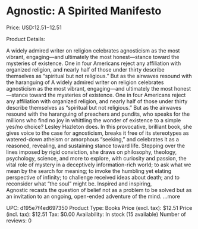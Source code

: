 # Agnostic: A Spirited Manifesto

Price: USD:$12.51-$12.51

Product Details:

A widely admired writer on religion celebrates agnosticism as the most vibrant, engaging—and ultimately the most honest—stance toward the mysteries of existence. One in four Americans reject any affiliation with organized religion, and nearly half of those under thirty describe themselves as “spiritual but not religious.” But as the airwaves resound with the haranguing of A widely admired writer on religion celebrates agnosticism as the most vibrant, engaging—and ultimately the most honest—stance toward the mysteries of existence. One in four Americans reject any affiliation with organized religion, and nearly half of those under thirty describe themselves as “spiritual but not religious.” But as the airwaves resound with the haranguing of preachers and pundits, who speaks for the millions who find no joy in whittling the wonder of existence to a simple yes/no choice? Lesley Hazleton does. In this provocative, brilliant book, she gives voice to the case for agnosticism, breaks it free of its stereotypes as watered-down atheism or amorphous “seeking,” and celebrates it as a reasoned, revealing, and sustaining stance toward life. Stepping over the lines imposed by rigid conviction, she draws on philosophy, theology, psychology, science, and more to explore, with curiosity and passion, the vital role of mystery in a deceptively information-rich world; to ask what we mean by the search for meaning; to invoke the humbling yet elating perspective of infinity; to challenge received ideas about death; and to reconsider what “the soul” might be. Inspired and inspiring, Agnostic recasts the question of belief not as a problem to be solved but as an invitation to an ongoing, open-ended adventure of the mind. ...more

UPC: d195e7f4ed697350
Product Type: Books
Price (excl. tax): $12.51
Price (incl. tax): $12.51
Tax: $0.00
Availability: In stock (15 available)
Number of reviews: 0
